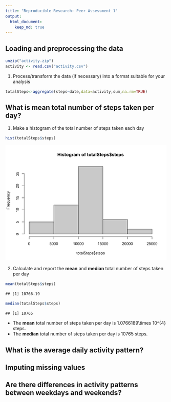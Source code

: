 ```yaml
---
title: "Reproducible Research: Peer Assessment 1"
output: 
  html_document:
    keep_md: true
---
```



## Loading and preprocessing the data

```r
unzip("activity.zip")
activity <- read.csv("activity.csv")
```

1. Process/transform the data (if necessary) into a format suitable for your analysis

```r
totalSteps<-aggregate(steps~date,data=activity,sum,na.rm=TRUE)
```


## What is mean total number of steps taken per day?
1. Make a histogram of the total number of steps taken each day


```r
hist(totalSteps$steps)
```

![](PA1_template_files/figure-html/unnamed-chunk-3-1.png)<!-- -->

2. Calculate and report the **mean** and **median** total number of
   steps taken per day


```r
mean(totalSteps$steps)
```

```
## [1] 10766.19
```

```r
median(totalSteps$steps)
```

```
## [1] 10765
```

* The **mean** total number of steps taken per day is 
    1.0766189\times 10^{4} steps.
* The **median** total number of steps taken per day is 
    10765 steps.


## What is the average daily activity pattern?



## Imputing missing values



## Are there differences in activity patterns between weekdays and weekends?
